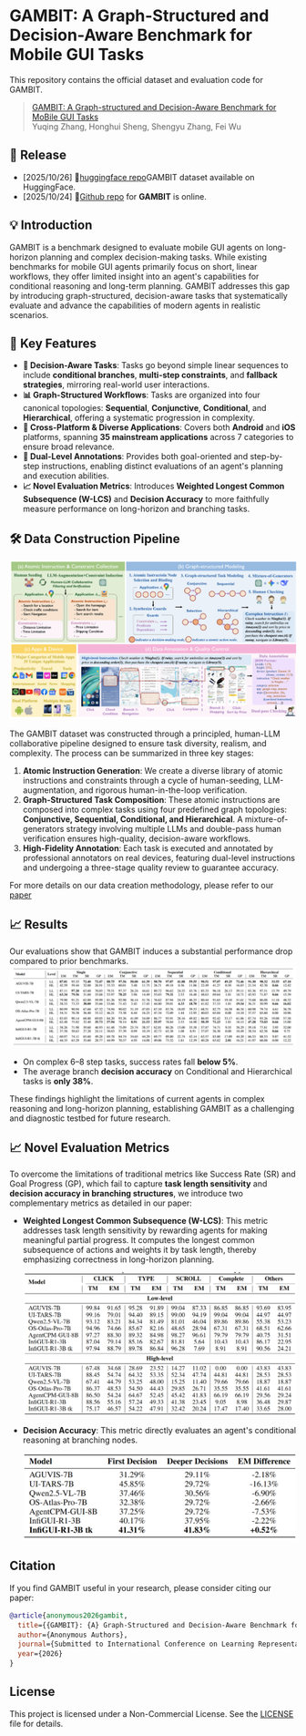 # GAMBIT: A Graph-Structured and Decision-Aware Benchmark for Mobile GUI Tasks

This repository contains the official dataset and evaluation code for GAMBIT.

> [GAMBIT: A Graph-structured and Decision-Aware Benchmark for MoBile GUI Tasks]()  
> Yuqing Zhang, Honghui Sheng, Shengyu Zhang, Fei Wu

## 🧭 Release
- [2025/10/26] 🤗[huggingface repo](https://huggingface.co/datasets/melonthrower12138/GAMBIT)GAMBIT dataset available on HuggingFace.
- [2025/10/24] 🎉[Github repo]([https://github.com/zijianchen98/OBI-Bench](https://github.com/3190100830/GAMBIT)) for **GAMBIT** is online.

## 💡 Introduction
GAMBIT is a benchmark designed to evaluate mobile GUI agents on long-horizon planning and complex decision-making tasks. While existing benchmarks for mobile GUI agents primarily focus on short, linear workflows, they offer limited insight into an agent's capabilities for conditional reasoning and long-term planning. GAMBIT addresses this gap by introducing graph-structured, decision-aware tasks that systematically evaluate and advance the capabilities of modern agents in realistic scenarios.

## 📖 Key Features

*   **🧠 Decision-Aware Tasks**: Tasks go beyond simple linear sequences to include **conditional branches**, **multi-step constraints**, and **fallback strategies**, mirroring real-world user interactions.
*   **📊 Graph-Structured Workflows**: Tasks are organized into four canonical topologies: **Sequential**, **Conjunctive**, **Conditional**, and **Hierarchical**, offering a systematic progression in complexity.
*   **📱 Cross-Platform & Diverse Applications**: Covers both **Android** and **iOS** platforms, spanning **35 mainstream applications** across 7 categories to ensure broad relevance.
*   **📝 Dual-Level Annotations**: Provides both goal-oriented and step-by-step instructions, enabling distinct evaluations of an agent's planning and execution abilities.
*   **📈 Novel Evaluation Metrics**: Introduces **Weighted Longest Common Subsequence (W-LCS)** and **Decision Accuracy** to more faithfully measure performance on long-horizon and branching tasks.


## 🛠️ Data Construction Pipeline

![GAMBIT Construction Pipeline](./assets/construction%20pipeline.png)

The GAMBIT dataset was constructed through a principled, human-LLM collaborative pipeline designed to ensure task diversity, realism, and complexity. The process can be summarized in three key stages:

1.  **Atomic Instruction Generation**: We create a diverse library of atomic instructions and constraints through a cycle of human-seeding, LLM-augmentation, and rigorous human-in-the-loop verification.
2.  **Graph-Structured Task Composition**: These atomic instructions are composed into complex tasks using four predefined graph topologies: **Conjunctive, Sequential, Conditional, and Hierarchical**. A mixture-of-generators strategy involving multiple LLMs and double-pass human verification ensures high-quality, decision-aware workflows.
3.  **High-Fidelity Annotation**: Each task is executed and annotated by professional annotators on real devices, featuring dual-level instructions and undergoing a three-stage quality review to guarantee accuracy.

For more details on our data creation methodology, please refer to our [paper](https://openreview.net/pdf?id=MDxLNScqiK)


## 📈 Results

Our evaluations show that GAMBIT induces a substantial performance drop compared to prior benchmarks.
![main_results](assets/main_results.png)
*   On complex 6–8 step tasks, success rates fall **below 5%**.
*   The average branch **decision accuracy** on Conditional and Hierarchical tasks is **only 38%**.

These findings highlight the limitations of current agents in complex reasoning and long-horizon planning, establishing GAMBIT as a challenging and diagnostic testbed for future research.

## 📈 Novel Evaluation Metrics

To overcome the limitations of traditional metrics like Success Rate (SR) and Goal Progress (GP), which fail to capture **task length sensitivity** and **decision accuracy in branching structures**, we introduce two complementary metrics as detailed in our paper:

*   **Weighted Longest Common Subsequence (W-LCS)**: This metric addresses task length sensitivity by rewarding agents for making meaningful partial progress. It computes the longest common subsequence of actions and weights it by task length, thereby emphasizing correctness in long-horizon planning.

    ![W-LCS Results](./assets/figure_4_wlcs.png)

*   **Decision Accuracy**: This metric directly evaluates an agent's conditional reasoning at branching nodes.

    ![Decision Accuracy Results](./assets/table_3_decision_accuracy.png)

## Citation

If you find GAMBIT useful in your research, please consider citing our paper:

```bibtex
@article{anonymous2026gambit,
  title={{GAMBIT}: {A} Graph-Structured and Decision-Aware Benchmark for Mobile {GUI} Tasks},
  author={Anonymous Authors},
  journal={Submitted to International Conference on Learning Representations (ICLR)},
  year={2026}
}
```

## License

This project is licensed under a Non-Commercial License. See the [LICENSE](LICENSE) file for details.
